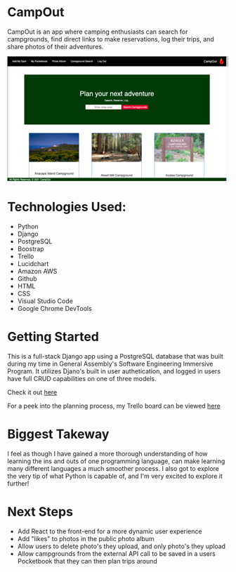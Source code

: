 # CampOut
CampOut is an app where camping enthusiasts can search for campgrounds, find direct links to make reservations, log their trips, and share photos of their adventures.

![landing](main_app/static/css/images/campout-main.png)

# Technologies Used:
- Python
- Django
- PostgreSQL
- Boostrap
- Trello
- Lucidchart
- Amazon AWS
- Github
- HTML
- CSS
- Visual Studio Code
- Google Chrome DevTools

# Getting Started
This is a full-stack Django app using a PostgreSQL database that was built during my time in General Assembly's Software Engineering Immersive Program. It utilizes Djano's built in user authetication, and logged in users have full CRUD capabilities on one of three models. 

Check it out [here](tbd)

For a peek into the planning process, my Trello board can be viewed [here](https://trello.com/b/j4wrZBt4/campout)

# Biggest Takeway
I feel as though I have gained a more thorough understanding of how learning the ins and outs of one programming language, can make learning many different languages a much smoother process. 
I also got to explore the very tip of what Python is capable of, and I'm very excited to explore it further! 

# Next Steps
- Add React to the front-end for a more dynamic user experience 
- Add "likes" to photos in the public photo album
- Allow users to delete photo's they upload, and only photo's they upload
- Allow campgrounds from the external API call to be saved in a users Pocketbook that they can then plan trips around
